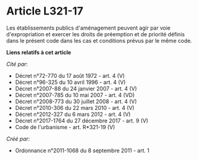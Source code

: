 # Article L321-17

Les établissements publics d'aménagement peuvent agir par voie d'expropriation et exercer les droits de préemption et de
priorité définis dans le présent code dans les cas et conditions prévus par le même code.

**Liens relatifs à cet article**

_Cité par_:

  - Décret n°72-770 du 17 août 1972 - art. 4 (V)
  - Décret n°96-325 du 10 avril 1996 - art. 4 (V)
  - Décret n°2007-88 du 24 janvier 2007 - art. 4 (V)
  - Décret n°2007-785 du 10 mai 2007 - art. 4 (VD)
  - Décret n°2008-773 du 30 juillet 2008 - art. 4 (V)
  - Décret n°2010-306 du 22 mars 2010 - art. 4 (V)
  - Décret n°2012-327  du 6 mars 2012 - art. 4 (V)
  - Décret n°2017-1764 du 27 décembre 2017 - art. 9 (V)
  - Code de l'urbanisme - art. R*321-19 (V)

_Créé par_:

  - Ordonnance n°2011-1068 du 8 septembre 2011 - art. 1
